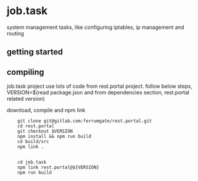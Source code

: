 # job.task

system management tasks, like configuring iptables, ip management and routing

## getting started

## compiling

job.task project use lots of code from rest.portal project.
follow below steps,
VERSION=$(read package.json and from dependencies section, rest.portal related version)

download, compile and npm link

```**sh**
    git clone git@gitlab.com:ferrumgate/rest.portal.git
    cd rest.portal
    git checkout $VERSION
    npm install && npm run build
    cd build/src
    npm link .
    
```

```**sh**
    cd job.task
    npm link rest.portal@${VERSION}
    npm run build
```

